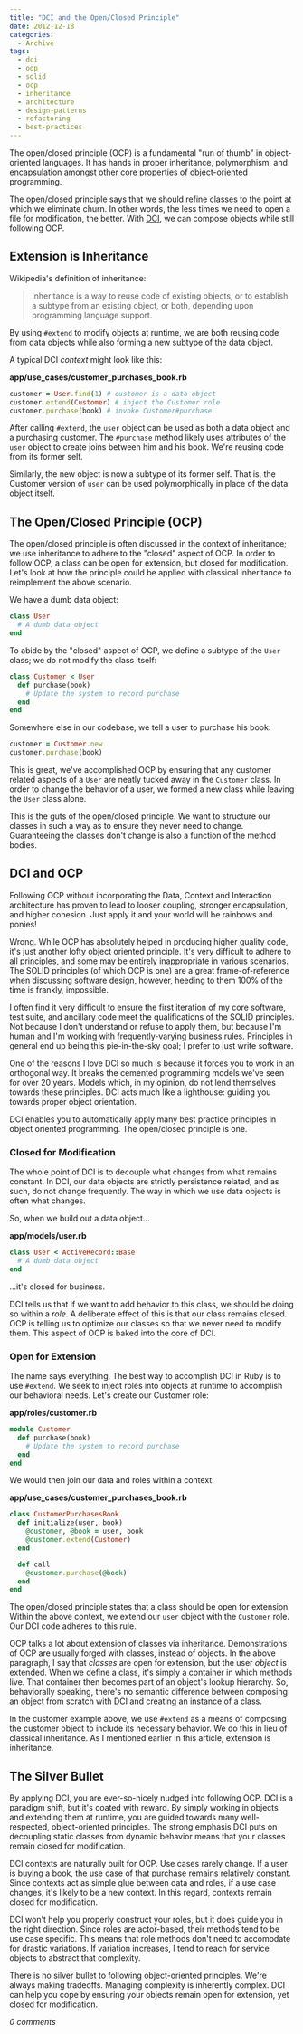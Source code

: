 ```yaml
---
title: "DCI and the Open/Closed Principle"
date: 2012-12-18
categories:
  - Archive
tags:
  - dci
  - oop
  - solid
  - ocp
  - inheritance
  - architecture
  - design-patterns
  - refactoring
  - best-practices
---
```


The open/closed principle (OCP) is a fundamental "run of thumb" in object-oriented languages. It has hands in proper inheritance, polymorphism, and encapsulation amongst other core properties of object-oriented programming.

The open/closed principle says that we should refine classes to the point at which we eliminate churn. In other words, the less times we need to open a file for modification, the better. With <a href="/archives/2012-01-24-the-right-way-to-code-dci-in-ruby/" target="_blank">DCI</a>, we can compose objects while still following OCP.

## Extension is Inheritance

Wikipedia's definition of inheritance:

> Inheritance is a way to reuse code of existing objects, or to establish a subtype from an existing object, or both, depending upon programming language support.

By using `#extend` to modify objects at runtime, we are both reusing code from data objects while also forming a new subtype of the data object.

A typical DCI *context* might look like this:

**app/use_cases/customer_purchases_book.rb**

```ruby
customer = User.find(1) # customer is a data object
customer.extend(Customer) # inject the Customer role
customer.purchase(book) # invoke Customer#purchase
```

After calling `#extend`, the `user` object can be used as both a data object and a purchasing customer. The `#purchase` method likely uses attributes of the `user` object to create joins between him and his book. We're reusing code from its former self.

Similarly, the new object is now a subtype of its former self. That is, the Customer version of `user` can be used polymorphically in place of the data object itself.

## The Open/Closed Principle (OCP)

The open/closed principle is often discussed in the context of inheritance; we use inheritance to adhere to the "closed" aspect of OCP. In order to follow OCP, a class can be open for extension, but closed for modification. Let's look at how the principle could be applied with classical inheritance to reimplement the above scenario.

We have a dumb data object:

```ruby
class User
  # A dumb data object
end
```

To abide by the "closed" aspect of OCP, we define a subtype of the `User` class; we do not modify the class itself:

```ruby
class Customer < User
  def purchase(book)
    # Update the system to record purchase
  end
end
```

Somewhere else in our codebase, we tell a user to purchase his book:

```ruby
customer = Customer.new
customer.purchase(book)
```

This is great, we've accomplished OCP by ensuring that any customer related aspects of a `User` are neatly tucked away in the `Customer` class. In order to change the behavior of a user, we formed a new class while leaving the `User` class alone.

This is the guts of the open/closed principle. We want to structure our classes in such a way as to ensure they never need to change. Guaranteeing the classes don't change is also a function of the method bodies.

## DCI and OCP

Following OCP without incorporating the Data, Context and Interaction architecture has proven to lead to looser coupling, stronger encapsulation, and higher cohesion. Just apply it and your world will be rainbows and ponies!

Wrong. While OCP has absolutely helped in producing higher quality code, it's just another lofty object oriented principle. It's very difficult to adhere to all principles, and some may be entirely inappropriate in various scenarios. The SOLID principles (of which OCP is one) are a great frame-of-reference when discussing software design, however, heeding to them 100% of the time is frankly, impossible.

I often find it very difficult to ensure the first iteration of my core software, test suite, and ancillary code meet the qualifications of the SOLID principles. Not because I don't understand or refuse to apply them, but because I'm human and I'm working with frequently-varying business rules. Principles in general end up being this pie-in-the-sky goal; I prefer to just write software.

One of the reasons I love DCI so much is because it forces you to work in an orthogonal way. It breaks the cemented programming models we've seen for over 20 years. Models which, in my opinion, do not lend themselves towards these principles. DCI acts much like a lighthouse: guiding you towards proper object orientation.

DCI enables you to automatically apply many best practice principles in object oriented programming. The open/closed principle is one.

### Closed for Modification

The whole point of DCI is to decouple what changes from what remains constant. In DCI, our data objects are strictly persistence related, and as such, do not change frequently. The way in which we use data objects is often what changes.

So, when we build out a data object...

**app/models/user.rb**

```ruby
class User < ActiveRecord::Base
  # A dumb data object
end
```

...it's closed for business.

DCI tells us that if we want to add behavior to this class, we should be doing so within a *role*. A deliberate effect of this is that our class remains closed. OCP is telling us to optimize our classes so that we never need to modify them. This aspect of OCP is baked into the core of DCI.

### Open for Extension

The name says everything. The best way to accomplish DCI in Ruby is to use `#extend`. We seek to inject roles into objects at runtime to accomplish our behavioral needs. Let's create our Customer role:

**app/roles/customer.rb**

```ruby
module Customer
  def purchase(book)
    # Update the system to record purchase
  end
end
```

We would then join our data and roles within a context:

**app/use_cases/customer_purchases_book.rb**

```ruby
class CustomerPurchasesBook
  def initialize(user, book)
    @customer, @book = user, book
    @customer.extend(Customer)
  end

  def call
    @customer.purchase(@book)
  end
end
```

The open/closed principle states that a class should be open for extension. Within the above context, we extend our `user` object with the `Customer` role. Our DCI code adheres to this rule.

OCP talks a lot about extension of classes via inheritance. Demonstrations of OCP are usually forged with classes, instead of objects. In the above paragraph, I say that *classes* are open for extension, but the user *object* is extended. When we define a class, it's simply a container in which methods live. That container then becomes part of an object's lookup hierarchy. So, behaviorally speaking, there's no semantic difference between composing an object from scratch with DCI and creating an instance of a class.

In the customer example above, we use `#extend` as a means of composing the customer object to include its necessary behavior. We do this in lieu of classical inheritance. As I mentioned earlier in this article, extension is inheritance.

## The Silver Bullet

By applying DCI, you are ever-so-nicely nudged into following OCP. DCI is a paradigm shift, but it's coated with reward. By simply working in objects and extending them at runtime, you are guided towards many well-respected, object-oriented principles. The strong emphasis DCI puts on decoupling static classes from dynamic behavior means that your classes remain closed for modification.

DCI contexts are naturally built for OCP. Use cases rarely change. If a user is buying a book, the use case of that purchase remains relatively constant. Since contexts act as simple glue between data and roles, if a use case changes, it's likely to be a new context. In this regard, contexts remain closed for modification.

DCI won't help you properly construct your roles, but it does guide you in the right direction. Since roles are actor-based, their methods tend to be use case specific. This means that role methods don't need to accomodate for drastic variations. If variation increases, I tend to reach for service objects to abstract that complexity.

There is no silver bullet to following object-oriented principles. We're always making tradeoffs. Managing complexity is inherently complex. DCI can help you cope by ensuring your objects remain open for extension, yet closed for modification.

*0 comments*